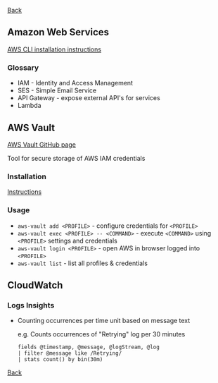 [Back](../../README.md)

## Amazon Web Services

[AWS CLI installation instructions](https://docs.aws.amazon.com/cli/latest/userguide/getting-started-install.html)

### Glossary

- IAM - Identity and Access Management
- SES - Simple Email Service
- API Gateway - expose external API's for services
- Lambda

## AWS Vault

[AWS Vault GitHub page](https://github.com/99designs/aws-vault)

Tool for secure storage of AWS IAM credentials

### Installation

[Instructions](https://github.com/99designs/aws-vault#installing)

### Usage

- `aws-vault add <PROFILE>` - configure credentials for `<PROFILE>`
- `aws-vault exec <PROFILE> -- <COMMAND>` - execute `<COMMAND>` using `<PROFILE>` settings and credentials
- `aws-vault login <PROFILE>` - open AWS in browser logged into `<PROFILE>`
- `aws-vault list` - list all profiles & credentials

## CloudWatch

### Logs Insights

- Counting occurrences per time unit based on message text

  e.g. Counts occurrences of "Retrying" log per 30 minutes
  ```
  fields @timestamp, @message, @logStream, @log
  | filter @message like /Retrying/
  | stats count() by bin(30m)
  ```

[Back](../../README.md)
